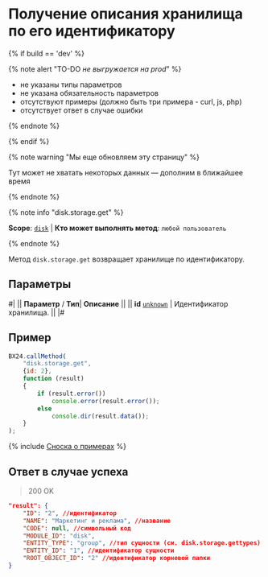 # Получение описания хранилища по его идентификатору

{% if build == 'dev' %}

{% note alert "TO-DO _не выгружается на prod_" %}

- не указаны типы параметров
- не указана обязательность параметров
- отсутствуют примеры (должно быть три примера - curl, js, php)
- отсутствует ответ в случае ошибки

{% endnote %}

{% endif %}

{% note warning "Мы еще обновляем эту страницу" %}

Тут может не хватать некоторых данных — дополним в ближайшее время

{% endnote %}

{% note info "disk.storage.get" %}

**Scope**: [`disk`](../../scopes/permissions.md) | **Кто может выполнять метод**: `любой пользователь`

{% endnote %}

Метод `disk.storage.get` возвращает хранилище по идентификатору.

## Параметры

#|
||  **Параметр** / **Тип**| **Описание** ||
|| **id**
[`unknown`](../../data-types.md) | Идентификатор хранилища. ||
|#

## Пример

```js
BX24.callMethod(
    "disk.storage.get",
    {id: 2},
    function (result)
    {
        if (result.error())
            console.error(result.error());
        else
            console.dir(result.data());
    }
);
```
{% include [Сноска о примерах](../../../_includes/examples.md) %}

## Ответ в случае успеха

> 200 OK

```json
"result": {
    "ID": "2", //идентификатор
    "NAME": "Маркетинг и реклама", //название
    "CODE": null, //символьный код
    "MODULE_ID": "disk",
    "ENTITY_TYPE": "group", //тип сущности (см. disk.storage.gettypes)
    "ENTITY_ID": "1", //идентификатор сущности
    "ROOT_OBJECT_ID": "2" //идентификатор корневой папки
}
```